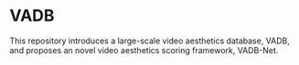 # VADB
This repository introduces a large-scale video aesthetics database, VADB, and proposes an novel video aesthetics scoring framework, VADB-Net.
